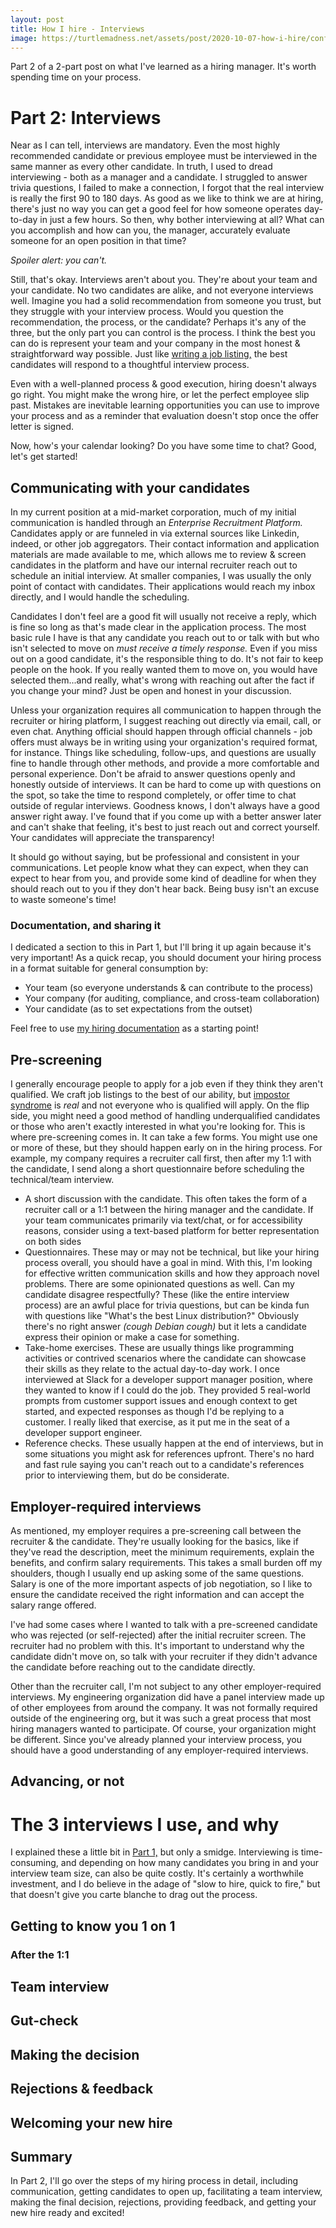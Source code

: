 ```yaml
---
layout: post
title: How I hire - Interviews
image: https://turtlemadness.net/assets/post/2020-10-07-how-i-hire/confluence.jpg
---
```


Part 2 of a 2-part post on what I've learned as a hiring manager. It's worth spending time on your process.

# Part 2: Interviews

Near as I can tell, interviews are mandatory. Even the most highly recommended candidate or previous employee must be interviewed in the same manner as every other candidate. In truth, I used to dread interviewing - both as a manager and a candidate. I struggled to answer trivia questions, I failed to make a connection, I forgot that the real interview is really the first 90 to 180 days. As good as we like to think we are at hiring, there's just no way you can get a good feel for how someone operates day-to-day in just a few hours. So then, why bother interviewing at all? What can you accomplish and how can you, the manager, accurately evaluate someone for an open position in that time?

*Spoiler alert: you can't.*

Still, that's okay. Interviews aren't about you. They're about your team and your candidate. No two candidates are alike, and not everyone interviews well. Imagine you had a solid recommendation from someone you trust, but they struggle with your interview process. Would you question the recommendation, the process, or the candidate? Perhaps it's any of the three, but the only part you can control is the process. I think the best you can do is represent your team and your company in the most honest & straightforward way possible. Just like [writing a job listing,]({{site.url}}/2020-10-02/how-i-hire.html) the best candidates will respond to a thoughtful interview process.

Even with a well-planned process & good execution, hiring doesn't always go right. You might make the wrong hire, or let the perfect employee slip past. Mistakes are inevitable learning opportunities you can use to improve your process and as a reminder that evaluation doesn't stop once the offer letter is signed.

Now, how's your calendar looking? Do you have some time to chat? Good, let's get started!

## Communicating with your candidates

In my current position at a mid-market corporation, much of my initial communication is handled through an _Enterprise Recruitment Platform._ Candidates apply or are funneled in via external sources like Linkedin, indeed, or other job aggregators. Their contact information and application materials are made available to me, which allows me to review & screen candidates in the platform and have our internal recruiter reach out to schedule an initial interview. At smaller companies, I was usually the only point of contact with candidates. Their applications would reach my inbox directly, and I would handle the scheduling.

Candidates I don't feel are a good fit will usually not receive a reply, which is fine so long as that's made clear in the application process. The most basic rule I have is that any candidate you reach out to or talk with but who isn't selected to move on *must receive a timely response.* Even if you miss out on a good candidate, it's the responsible thing to do. It's not fair to keep people on the hook. If you really wanted them to move on, you would have selected them...and really, what's wrong with reaching out after the fact if you change your mind? Just be open and honest in your discussion.

Unless your organization requires all communication to happen through the recruiter or hiring platform, I suggest reaching out directly via email, call, or even chat. Anything official should happen through official channels - job offers must always be in writing using your organization's required format, for instance. Things like scheduling, follow-ups, and questions are usually fine to handle through other methods, and provide a more comfortable and personal experience. Don't be afraid to answer questions openly and honestly outside of interviews. It can be hard to come up with questions on the spot, so take the time to respond completely, or offer time to chat outside of regular interviews. Goodness knows, I don't always have a good answer right away. I've found that if you come up with a better answer later and can't shake that feeling, it's best to just reach out and correct yourself. Your candidates will appreciate the transparency!

It should go without saying, but be professional and consistent in your communications. Let people know what they can expect, when they can expect to hear from you, and provide some kind of deadline for when they should reach out to you if they don't hear back. Being busy isn't an excuse to waste someone's time!

### Documentation, and sharing it

I dedicated a section to this in Part 1, but I'll bring it up again because it's very important! As a quick recap, you should document your hiring process in a format suitable for general consumption by:

- Your team (so everyone understands & can contribute to the process)
- Your company (for auditing, compliance, and cross-team collaboration)
- Your candidate (as to set expectations from the outset)

Feel free to use [my hiring documentation]({{site.url}}/assets/post/2020-10-07-how-i-hire/hiring.html) as a starting point!

## Pre-screening

I generally encourage people to apply for a job even if they think they aren't qualified. We craft job listings to the best of our ability, but [impostor syndrome](https://about.gitlab.com/blog/2020/09/02/imposter-syndrome-and-remote-work/) is _real_ and not everyone who is qualified will apply. On the flip side, you might need a good method of handling underqualified candidates or those who aren't exactly interested in what you're looking for. This is where pre-screening comes in. It can take a few forms. You might use one or more of these, but they should happen early on in the hiring process. For example, my company requires a recruiter call first, then after my 1:1 with the candidate, I send along a short questionnaire before scheduling the technical/team interview.

- A short discussion with the candidate. This often takes the form of a recruiter call or a 1:1 between the hiring manager and the candidate. If your team communicates primarily via text/chat, or for accessibility reasons, consider using a text-based platform for better representation on both sides 
- Questionnaires. These may or may not be technical, but like your hiring process overall, you should have a goal in mind. With this, I'm looking for effective written communication skills and how they approach novel problems. There are some opinionated questions as well. Can my candidate disagree respectfully? These (like the entire interview process) are an awful place for trivia questions, but can be kinda fun with questions like "What's the best Linux distribution?" Obviously there's no right answer _(cough Debian cough)_ but it lets a candidate express their opinion or make a case for something.
- Take-home exercises. These are usually things like programming activities or contrived scenarios where the candidate can showcase their skills as they relate to the actual day-to-day work. I once interviewed at Slack for a developer support manager position, where they wanted to know if I could do the job. They provided 5 real-world prompts from customer support issues and enough context to get started, and expected responses as though I'd be replying to a customer. I really liked that exercise, as it put me in the seat of a developer support engineer.
- Reference checks. These usually happen at the end of interviews, but in some situations you might ask for references upfront. There's no hard and fast rule saying you can't reach out to a candidate's references prior to interviewing them, but do be considerate.

## Employer-required interviews

As mentioned, my employer requires a pre-screening call between the recruiter & the candidate. They're usually looking for the basics, like if they've read the description, meet the minimum requirements, explain the benefits, and confirm salary requirements. This takes a small burden off my shoulders, though I usually end up asking some of the same questions. Salary is one of the more important aspects of job negotiation, so I like to ensure the candidate received the right information and can accept the salary range offered.

I've had some cases where I wanted to talk with a pre-screened candidate who was rejected (or self-rejected) after the initial recruiter screen. The recruiter had no problem with this. It's important to understand why the candidate didn't move on, so talk with your recruiter if they didn't advance the candidate before reaching out to the candidate directly.

Other than the recruiter call, I'm not subject to any other employer-required interviews. My engineering organization did have a panel interview made up of other employees from around the company. It was not formally required outside of the engineering org, but it was such a great process that most hiring managers wanted to participate. Of course, your organization might be different. Since you've already planned your interview process, you should have a good understanding of any employer-required interviews.

## Advancing, or not



# The 3 interviews I use, and why

I explained these a little bit in [Part 1,]({{site.url}}/2020-10-02/how-i-hire.html) but only a smidge. Interviewing is time-consuming, and depending on how many candidates you bring in and your interview team size, can also be quite costly. It's certainly a worthwhile investment, and I do believe in the adage of "slow to hire, quick to fire," but that doesn't give you carte blanche to drag out the process.

## Getting to know you 1 on 1

### After the 1:1

## Team interview

## Gut-check

## Making the decision

## Rejections & feedback

## Welcoming your new hire

## Summary

In Part 2, I'll go over the steps of my hiring process in detail, including communication, getting candidates to open up, facilitating a team interview, making the final decision, rejections, providing feedback, and getting your new hire ready and excited!
